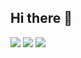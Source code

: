 ## Hi there 👋

<!--
<p align="left"> <img src="https://komarev.com/ghpvc/?username=valthefirst&label=Profile%20views&color=0e75b6&style=flat" alt="vikassharma-3" /> </p>
-->

<!--
**Valthefirst/valthefirst** is a ✨ _special_ ✨ repository because its `README.md` (this file) appears on your GitHub profile.

Here are some ideas to get you started:

- 🔭 I’m currently working on ...
- 🌱 I’m currently learning ...
- 👯 I’m looking to collaborate on ...
- 🤔 I’m looking for help with ...
- 💬 Ask me about ...
- 📫 How to reach me: ...
- 😄 Pronouns: ...
- ⚡ Fun fact: ...
-->
![](https://github-readme-stats.vercel.app/api?username=valthefirst&theme=tokyonight&hide_border=false&include_all_commits=true&count_private=true&include_all_commits=true&rank_icon=github)
![](https://github-readme-streak-stats.herokuapp.com/?user=valthefirst&theme=tokyonight&hide_border=false)
![](https://github-readme-stats.vercel.app/api/top-langs/?username=valthefirst&theme=tokyonight&hide_border=false&include_all_commits=true&count_private=true&layout=compact&size_weight=0.5&count_weight=0.5)
<!---[![Readme Card](https://github-readme-stats.vercel.app/api/pin/?username=nic5694&repo=ChatRoom)](https://github.com/anuraghazra/github-readme-stats)---!>
